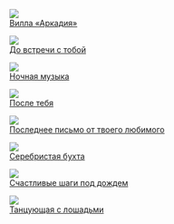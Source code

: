 ![](/books/love_contemporary/Джоджо%20Мойес/Вилла%20«Аркадия».jpg)  
[Вилла «Аркадия»](/books/love_contemporary/Джоджо%20Мойес/Вилла%20«Аркадия»)

![](/books/love_contemporary/Джоджо%20Мойес/До%20встречи%20с%20тобой.jpg)  
[До встречи с тобой](/books/love_contemporary/Джоджо%20Мойес/До%20встречи%20с%20тобой)

![](/books/love_contemporary/Джоджо%20Мойес/Ночная%20музыка.jpg)  
[Ночная музыка](/books/love_contemporary/Джоджо%20Мойес/Ночная%20музыка)

![](/books/love_contemporary/Джоджо%20Мойес/После%20тебя.jpg)  
[После тебя](/books/love_contemporary/Джоджо%20Мойес/После%20тебя)

![](/books/love_contemporary/Джоджо%20Мойес/Последнее%20письмо%20от%20твоего%20любимого.jpg)  
[Последнее письмо от твоего любимого](/books/love_contemporary/Джоджо%20Мойес/Последнее%20письмо%20от%20твоего%20любимого)

![](/books/love_contemporary/Джоджо%20Мойес/Серебристая%20бухта.jpg)  
[Серебристая бухта](/books/love_contemporary/Джоджо%20Мойес/Серебристая%20бухта)

![](/books/love_contemporary/Джоджо%20Мойес/Счастливые%20шаги%20под%20дождем.jpg)  
[Счастливые шаги под дождем](/books/love_contemporary/Джоджо%20Мойес/Счастливые%20шаги%20под%20дождем)

![](/books/love_contemporary/Джоджо%20Мойес/Танцующая%20с%20лошадьми.jpg)  
[Танцующая с лошадьми](/books/love_contemporary/Джоджо%20Мойес/Танцующая%20с%20лошадьми)

